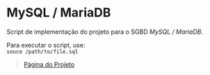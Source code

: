 # MySQL / MariaDB

Script de implementação do projeto para o SGBD *MySQL / MariaDB*.

Para executar o script, use:
<br>`souce /path/to/file.sql`

>[Página do Projeto](./../)